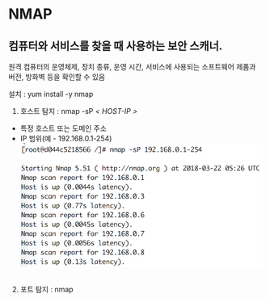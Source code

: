 NMAP
================

## 컴퓨터와 서비스를 찾을 때 사용하는 보안 스캐너.
원격 컴퓨터의 운영체제, 장치 종류, 운영 시간, 서비스에 사용되는 소프트웨어 제품과 버전, 방화벽 등을 확인할 수 있음

설치 : yum install -y nmap

1. 호스트 탐지 : nmap -sP *< HOST-IP >*
  - 특정 호스트 또는 도메인 주소
  - IP 범위(예 - 192.168.0.1-254)
  ![alt text](./images/nmap-host-list.png "check iptables")
  </br></br>
2. 포트 탐지 : nmap 
